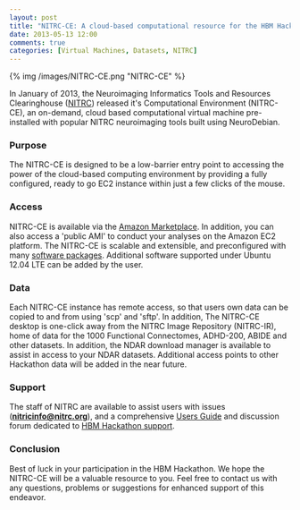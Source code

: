 ```yaml
---
layout: post
title: "NITRC-CE: A cloud-based computational resource for the HBM Hackathon"
date: 2013-05-13 12:00
comments: true
categories: [Virtual Machines, Datasets, NITRC]
---
```


{% img /images/NITRC-CE.png "NITRC-CE" %}

In January of 2013, the Neuroimaging Informatics Tools and Resources Clearinghouse ([NITRC][nitrc]) released it's Computational Environment (NITRC-CE), an on-demand, cloud based computational virtual machine pre-installed with popular NITRC neuroimaging tools built using NeuroDebian.

<!-- more -->

### Purpose
The NITRC-CE is designed to be a low-barrier entry point to accessing the power of the cloud-based computing environment by providing a fully configured, ready to go EC2 instance within just a few clicks of the mouse. 

### Access
NITRC-CE is available via the [Amazon Marketplace][nitrcaws]. In addition,  you can also access a 'public AMI' to conduct your analyses on the Amazon EC2 platform.  The NITRC-CE is scalable and extensible, and preconfigured with many [software packages][software]. Additional software supported under Ubuntu 12.04 LTE can be added by the user.

### Data
Each NITRC-CE instance has remote access, so that users own data can be copied to and from using 'scp' and 'sftp'. In addition, The NITRC-CE desktop is one-click away from the NITRC Image Repository (NITRC-IR), home of data for the 1000 Functional Connectomes, ADHD-200, ABIDE and other datasets. In addition, the NDAR download manager is available to assist in access to your NDAR datasets. Additional access points to other Hackathon data will be added in the near future.

### Support
The staff of NITRC are available to assist users with issues (__<nitricinfo@nitrc.org>__), and a comprehensive [Users Guide][userguide] and discussion forum dedicated to [HBM Hackathon support][support].

### Conclusion
Best of luck in your participation in the HBM Hackathon. We hope the NITRC-CE will be a valuable resource to you.  Feel free to contact us with any questions, problems or suggestions for enhanced support of this endeavor.

[nitrc]: http://www.nitrc.org
[nitrcaws]: https://aws.amazon.com/marketplace/pp/B00AW0MBLO
[software]: http://www.nitrc.org/plugins/mwiki/index.php/nitrc:User_Guide_-_NITRC-CE_Installed_Packages
[userguide]: http://www.nitrc.org/plugins/mwiki/index.php/nitrc:User_Guide_-_NITRC_Computational_Environment
[support]: http://www.nitrc.org/forum/forum.php?thread_id=3897&forum_id=3663